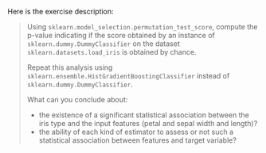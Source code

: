 
Here is the exercise description:
> Using `sklearn.model_selection.permutation_test_score`, compute the p-value indicating if the score obtained by an instance of `sklearn.dummy.DummyClassifier` on the dataset `sklearn.datasets.load_iris` is obtained by chance.
> 
> Repeat this analysis using `sklearn.ensemble.HistGradientBoostingClassifier` instead of `sklearn.dummy.DummyClassifier`.
> 
> What can you conclude about:
> - the existence of a significant statistical association between the iris type and the input features (petal and sepal width and length)?
> - the ability of each kind of estimator to assess or not such a statistical association between features and target variable?
